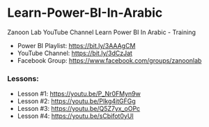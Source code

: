 # Learn-Power-BI-In-Arabic
Zanoon Lab YouTube Channel
Learn Power BI In Arabic - Training

- Power BI Playlist:  https://bit.ly/3AAAgCM
- YouTube Channel: https://bit.ly/3dCzJat
- Facebook Group: https://www.facebook.com/groups/zanoonlab

### Lessons:
- Lesson #1: https://youtu.be/P_Nr0FMyn9w
- Lesson #2: https://youtu.be/PIkg4itGFGg
- Lesson #3: https://youtu.be/Q5Z7yx_oOPc
- Lesson #4: https://youtu.be/sCbifot0yUI
